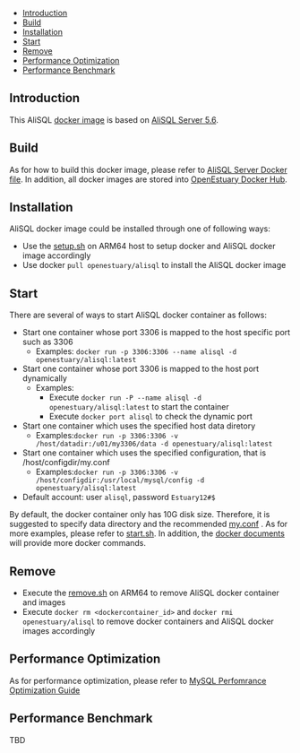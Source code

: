 * [Introduction](#1)
* [Build ](#2)
* [Installation](#3)
* [Start](#4)
* [Remove](#5)
* [Performance Optimization](#6)
* [Performance Benchmark](#7)

## <a name="1">Introduction</a>

This AliSQL [docker image](https://docs.docker.com/) is based on [AliSQL Server 5.6](https://github.com/alibaba/AliSQL/archive/AliSQL-5.6.32-1.tar.gz).


## <a name="2">Build</a>
As for how to build this docker image, please refer to [AliSQL Server Docker file](https://github.com/open-estuary/dockerfiles/tree/master/mysql/alisql).
In addition, all docker images are stored into [OpenEstuary Docker Hub](https://cloud.docker.com/app/openestuary).

## <a name="3">Installation</a>
AliSQL docker image could be installed through one of following ways:  
- Use the [setup.sh](https://github.com/open-estuary/packages/blob/master/docker_apps/alisql/setup.sh) on ARM64 host to setup docker and AliSQL docker image accordingly
- Use docker `pull openestuary/alisql` to install the AliSQL docker image  

## <a name="4">Start</a>
There are several of ways to start AliSQL docker container as follows:
- Start one container whose port 3306 is mapped to the host specific port such as 3306
  - Examples: `docker run -p 3306:3306 --name alisql -d openestuary/alisql:latest`
- Start one container whose port 3306 is mapped to the host port dynamically
  - Examples:
    - Execute `docker run -P --name alisql -d openestuary/alisql:latest` to start the container
    - Execute `docker port alisql` to check the dynamic port
- Start one container which uses the specified host data diretory 
  - Examples:`docker run -p 3306:3306 -v /host/datadir:/u01/my3306/data -d openestuary/alisql:latest`
- Start one container which uses the specified configuration, that is /host/configdir/my.conf
  - Examples:`docker run -p 3306:3306 -v /host/configdir:/usr/local/mysql/config -d openestuary/alisql:latest`
- Default account: user `alisql`, password `Estuary12#$`

By default, the docker container only has 10G disk size. Therefore, it is suggested to specify data directory and the recommended [my.conf](https://github.com/open-estuary/packages/blob/master/docker_apps/alisql/my.conf) . 
As for more examples, please refer to [start.sh](https://github.com/open-estuary/packages/blob/master/docker_apps/alisql/start.sh).
In addition, the [docker documents](https://docs.docker.com/) will provide more docker commands.
                                                   
## <a name="5">Remove</a>
- Execute the [remove.sh](https://github.com/open-estuary/packages/blob/master/docker_apps/alisql/remove.sh) on ARM64 to remove AliSQL docker container and images 
- Execute `docker rm <dockercontainer_id>` and `docker rmi openestuary/alisql` to remove docker containers and AliSQL docker images accordingly

## <a name="6">Performance Optimization</a>

As for performance optimization, please refer to [MySQL Perfomrance Optimization Guide](https://github.com/sjtuhjh/perfdocs/blob/master/MongoDB%E6%80%A7%E8%83%BD%E4%BC%98%E5%8C%96.pdf)


## <a name="7">Performance Benchmark</a>
TBD 
